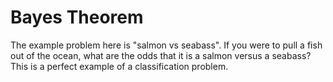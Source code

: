 # Bayes Theorem

The example problem here is "salmon vs seabass". If you were to pull a fish out of the ocean, what are the odds that it is a salmon versus a seabass? 
This is a perfect example of a classification problem.
